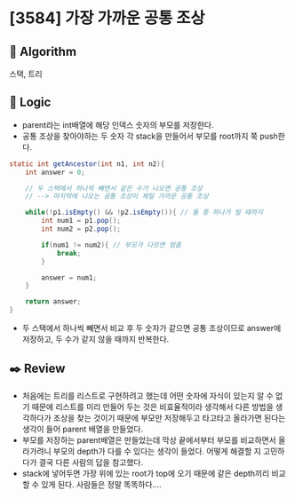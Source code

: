 # [3584] 가장 가까운 공통 조상

## :pushpin: **Algorithm**

스택, 트리

## :round_pushpin: **Logic**
- parent라는 int배열에 해당 인덱스 숫자의 부모를 저장한다.
- 공통 조상을 찾아야하는 두 숫자 각 stack을 만들어서 부모를 root까지 쭉 push한다.

```java
static int getAncestor(int n1, int n2){
    int answer = 0;

    // 두 스택에서 하나씩 빼면서 같은 수가 나오면 공통 조상
    // --> 마지막에 나오는 공통 조상이 제일 가까운 공통 조상

    while(!p1.isEmpty() && !p2.isEmpty()){ // 둘 중 하나가 빌 때까지
        int num1 = p1.pop();
        int num2 = p2.pop();

        if(num1 != num2){ // 부모가 다르면 멈춤
            break;
        }

        answer = num1;
    }

    return answer;
}
```
- 두 스택에서 하나씩 빼면서 비교 후 두 숫자가 같으면 공통 조상이므로 answer에 저장하고, 두 수가 같지 않을 때까지 반복한다.

## :black_nib: **Review**
- 처음에는 트리를 리스트로 구현하려고 했는데 어떤 숫자에 자식이 있는지 알 수 없기 때문에 리스트를 미리 만들어 두는 것은 비효율적이라 생각해서 다른 방법을 생각하다가 조상을 찾는 것이기 때문에 부모만 저장해두고 타고타고 올라가면 된다는 생각이 들어 parent 배열을 만들었다.
- 부모를 저장하는 parent배열은 만들었는데 막상 끝에서부터 부모를 비교하면서 올라가려니 부모의 depth가 다를 수 있다는 생각이 들었다. 어떻게 해결할 지 고민하다가 결국 다른 사람의 답을 참고했다.
- stack에 넣어두면 가장 위에 있는 root가 top에 오기 때문에 같은 depth끼리 비교할 수 있게 된다. 사람들은 정말 똑똑하다....